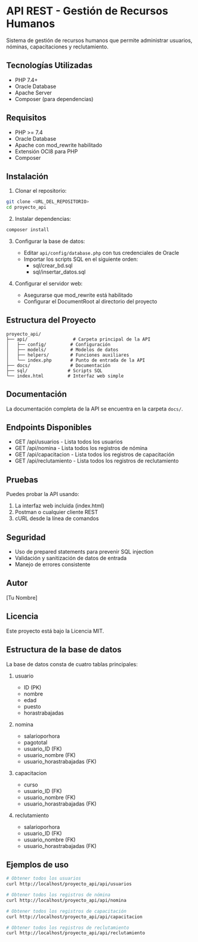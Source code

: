 # API REST - Gestión de Recursos Humanos

Sistema de gestión de recursos humanos que permite administrar usuarios, nóminas, capacitaciones y reclutamiento.

## Tecnologías Utilizadas

- PHP 7.4+
- Oracle Database
- Apache Server
- Composer (para dependencias)

## Requisitos

- PHP >= 7.4
- Oracle Database
- Apache con mod_rewrite habilitado
- Extensión OCI8 para PHP
- Composer

## Instalación

1. Clonar el repositorio:
```bash
git clone <URL_DEL_REPOSITORIO>
cd proyecto_api
```

2. Instalar dependencias:
```bash
composer install
```

3. Configurar la base de datos:
   - Editar `api/config/database.php` con tus credenciales de Oracle
   - Importar los scripts SQL en el siguiente orden:
     - sql/crear_bd.sql
     - sql/insertar_datos.sql

4. Configurar el servidor web:
   - Asegurarse que mod_rewrite está habilitado
   - Configurar el DocumentRoot al directorio del proyecto

## Estructura del Proyecto

```
proyecto_api/
├── api/                 # Carpeta principal de la API
│   ├── config/         # Configuración
│   ├── models/         # Modelos de datos
│   ├── helpers/        # Funciones auxiliares
│   └── index.php       # Punto de entrada de la API
├── docs/               # Documentación
├── sql/               # Scripts SQL
└── index.html         # Interfaz web simple
```

## Documentación

La documentación completa de la API se encuentra en la carpeta `docs/`.

## Endpoints Disponibles

- GET /api/usuarios - Lista todos los usuarios
- GET /api/nomina - Lista todos los registros de nómina
- GET /api/capacitacion - Lista todos los registros de capacitación
- GET /api/reclutamiento - Lista todos los registros de reclutamiento

## Pruebas

Puedes probar la API usando:

1. La interfaz web incluida (index.html)
2. Postman o cualquier cliente REST
3. cURL desde la línea de comandos

## Seguridad

- Uso de prepared statements para prevenir SQL injection
- Validación y sanitización de datos de entrada
- Manejo de errores consistente

## Autor

[Tu Nombre]

## Licencia

Este proyecto está bajo la Licencia MIT.

## Estructura de la base de datos

La base de datos consta de cuatro tablas principales:

1. usuario
   - ID (PK)
   - nombre
   - edad
   - puesto
   - horastrabajadas

2. nomina
   - salarioporhora
   - pagototal
   - usuario_ID (FK)
   - usuario_nombre (FK)
   - usuario_horastrabajadas (FK)

3. capacitacion
   - curso
   - usuario_ID (FK)
   - usuario_nombre (FK)
   - usuario_horastrabajadas (FK)

4. reclutamiento
   - salarioporhora
   - usuario_ID (FK)
   - usuario_nombre (FK)
   - usuario_horastrabajadas (FK)

## Ejemplos de uso

```bash
# Obtener todos los usuarios
curl http://localhost/proyecto_api/api/usuarios

# Obtener todos los registros de nómina
curl http://localhost/proyecto_api/api/nomina

# Obtener todos los registros de capacitación
curl http://localhost/proyecto_api/api/capacitacion

# Obtener todos los registros de reclutamiento
curl http://localhost/proyecto_api/api/reclutamiento
```
